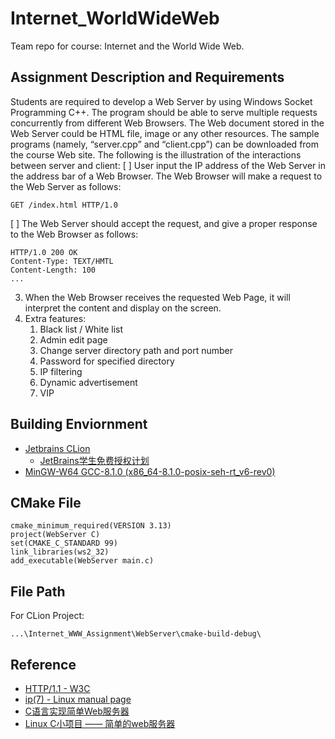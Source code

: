 # Internet_WorldWideWeb
Team repo for course: Internet and the World Wide Web.

## Assignment Description and Requirements
Students are required to develop a Web Server by using Windows Socket
Programming C++. The program should be able to serve multiple requests
concurrently from different Web Browsers. The Web document stored in the Web
Server could be HTML file, image or any other resources. The sample programs
(namely, “server.cpp” and “client.cpp”) can be downloaded from the course Web site.
The following is the illustration of the interactions between server and client:
[ ] User input the IP address of the Web Server in the address bar of a Web Browser. 
   The Web Browser will make a request to the Web Server as follows:
   ```
   GET /index.html HTTP/1.0
   ```
[ ] The Web Server should accept the request, and give a proper response to the Web Browser as follows:
   ```
   HTTP/1.0 200 OK
   Content-Type: TEXT/HMTL
   Content-Length: 100
   ...
   ```
3. When the Web Browser receives the requested Web Page, it will interpret the content and display on the screen.
4. Extra features:
   1. Black list / White list
   2. Admin edit page
   3. Change server directory path and port number
   4. Password for specified directory
   5. IP filtering
   6. Dynamic advertisement
   7. VIP

## Building Enviornment 
   - [Jetbrains CLion](https://www.jetbrains.com/clion/)
      - [JetBrains学生免费授权计划](https://www.jetbrains.com/zh/student/)
   - [MinGW-W64 GCC-8.1.0 (x86_64-8.1.0-posix-seh-rt_v6-rev0)](http://sourceforge.net/projects/mingw-w64/files/Toolchains%20targetting%20Win32/Personal%20Builds/mingw-builds/installer/mingw-w64-install.exe/download)

## CMake File
   ```
   cmake_minimum_required(VERSION 3.13)
   project(WebServer C)
   set(CMAKE_C_STANDARD 99)
   link_libraries(ws2_32)
   add_executable(WebServer main.c)
   ```

## File Path
   For CLion Project: 
   ```
   ...\Internet_WWW_Assignment\WebServer\cmake-build-debug\
   ```

## Reference
   - [HTTP/1.1 - W3C](https://www.w3.org/Protocols/HTTP/1.1/rfc2616bis/draft-lafon-rfc2616bis-03.html)
   - [ip(7) - Linux manual page](http://man7.org/linux/man-pages/man7/ip.7.html)
   - [C语言实现简单Web服务器](https://www.jianshu.com/p/592b631e1ff1)
   - [Linux C小项目 —— 简单的web服务器](https://blog.csdn.net/trb331617/article/details/79264933)
